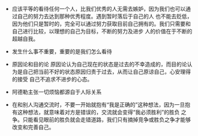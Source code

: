 - 应该平等的看待任何一个人，比我们优秀的人无需去嫉妒，因为我们也可以通过自己的努力去达到那种优秀程度。遇到暂时落后于自己的人
  也不能去贬低，因为他们只是暂时的，完全可以通过努力获取目前自己拥有的。我们只需要和自己进行比较，以理想的自己为目标，不断的努力及进步
  人的价值在于不断的超越自我。
- 发生什么事不重要，重要的是我们怎么看待

- 原因论和目的论
  原因论认为自己现在的状态是过去的不幸造成的，而目的论认为是自己把当前不好的状态原因归责于过去，从而让自己原谅自己，心安理得的接受
  自己不追求不进步的心态。


- 阿德勒主张一切烦恼都源自于人际关系

- 在和别人沟通交流时，不要一开始就抱有“我是正确的”这种想法，因为一旦抱有这种想法，就意味着对方是错误的，交流就会变得“我必须胜利”的胜负
  之争。只能看见眼前的胜负就会走错道路，我们只有摘掉竞争或胜负之争才能够改变和完善自己。